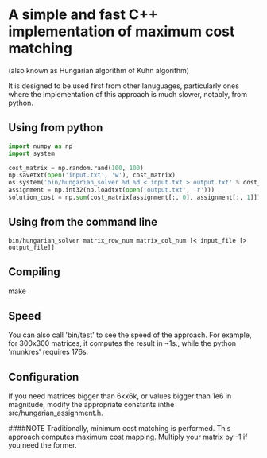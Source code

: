 # A simple and fast C++ implementation of maximum cost matching
(also known as Hungarian algorithm of Kuhn algorithm)

It is designed to be used first from other lanuguages, particularly ones where
the implementation of this approach is much slower, notably, from python.

## Using from python

```python
import numpy as np
import system

cost_matrix = np.random.rand(100, 100)
np.savetxt(open('input.txt', 'w'), cost_matrix)
os.system('bin/hungarian_solver %d %d < input.txt > output.txt' % cost_matrix.shape)
assignment = np.int32(np.loadtxt(open('output.txt', 'r')))
solution_cost = np.sum(cost_matrix[assignment[:, 0], assignment[:, 1]])
```

## Using from the command line
```
bin/hungarian_solver matrix_row_num matrix_col_num [< input_file [> output_file]]
```

## Compiling

make

## Speed
You can also call 'bin/test' to see the speed of the approach. For example, for
300x300 matrices, it computes the result in ~1s., while the python 'munkres'
requires 176s.

## Configuration
If you need matrices bigger than 6kx6k, or values bigger than 1e6 in magnitude,
modify the appropriate constants inthe src/hungarian_assignment.h.

####NOTE
Traditionally, minimum cost matching is performed. This approach
computes maximum cost mapping. Multiply your matrix by -1 if you need the
former.
